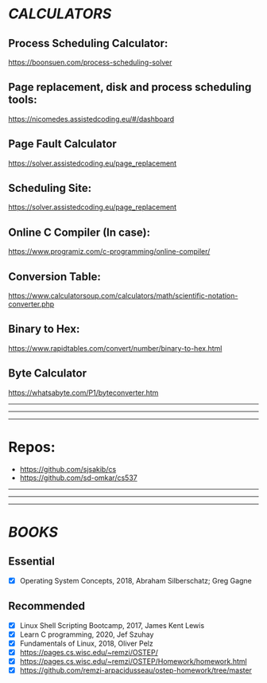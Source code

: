 # _CALCULATORS_
## __Process Scheduling Calculator:__
https://boonsuen.com/process-scheduling-solver

## __Page replacement, disk and process scheduling tools:__
https://nicomedes.assistedcoding.eu/#/dashboard

## __Page Fault Calculator__
https://solver.assistedcoding.eu/page_replacement

## __Scheduling Site:__
https://solver.assistedcoding.eu/page_replacement

## __Online C Compiler (In case):__
https://www.programiz.com/c-programming/online-compiler/

## __Conversion Table:__
https://www.calculatorsoup.com/calculators/math/scientific-notation-converter.php

## __Binary to Hex:__
https://www.rapidtables.com/convert/number/binary-to-hex.html

## __Byte Calculator__
https://whatsabyte.com/P1/byteconverter.htm

--------------------------------------------------
--------------------------------------------------
--------------------------------------------------

# Repos:
- https://github.com/sjsakib/cs
- https://github.com/sd-omkar/cs537

--------------------------------------------------
--------------------------------------------------
--------------------------------------------------

# _BOOKS_
## __Essential__
- [x] Operating System Concepts, 2018, Abraham Silberschatz; Greg Gagne

## __Recommended__
- [x] Linux Shell Scripting Bootcamp, 2017, James Kent Lewis
- [x] Learn C programming, 2020, Jef Szuhay
- [x] Fundamentals of Linux, 2018, Oliver Pelz
- [x] https://pages.cs.wisc.edu/~remzi/OSTEP/
- [x] https://pages.cs.wisc.edu/~remzi/OSTEP/Homework/homework.html
- [x] https://github.com/remzi-arpacidusseau/ostep-homework/tree/master
